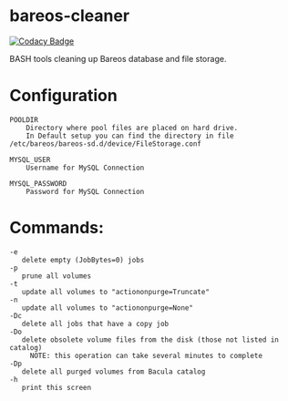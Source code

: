 # bareos-cleaner

[![Codacy Badge](https://api.codacy.com/project/badge/Grade/b1934fc24bc34251aa437ef095a8109f)](https://www.codacy.com/app/KingJP/bareos-cleaner?utm_source=github.com&utm_medium=referral&utm_content=KingJP/bareos-cleaner&utm_campaign=badger)

BASH tools cleaning up Bareos database and file storage.


# Configuration

    POOLDIR
        Directory where pool files are placed on hard drive.
        In Default setup you can find the directory in file /etc/bareos/bareos-sd.d/device/FileStorage.conf
        
    MYSQL_USER
        Username for MySQL Connection
        
    MYSQL_PASSWORD
        Password for MySQL Connection


# Commands:

    -e
       delete empty (JobBytes=0) jobs
    -p
       prune all volumes
    -t
       update all volumes to "actiononpurge=Truncate"
    -n
       update all volumes to "actiononpurge=None"
    -Dc
       delete all jobs that have a copy job
    -Do
       delete obsolete volume files from the disk (those not listed in catalog)
         NOTE: this operation can take several minutes to complete
    -Dp
       delete all purged volumes from Bacula catalog
    -h
       print this screen
